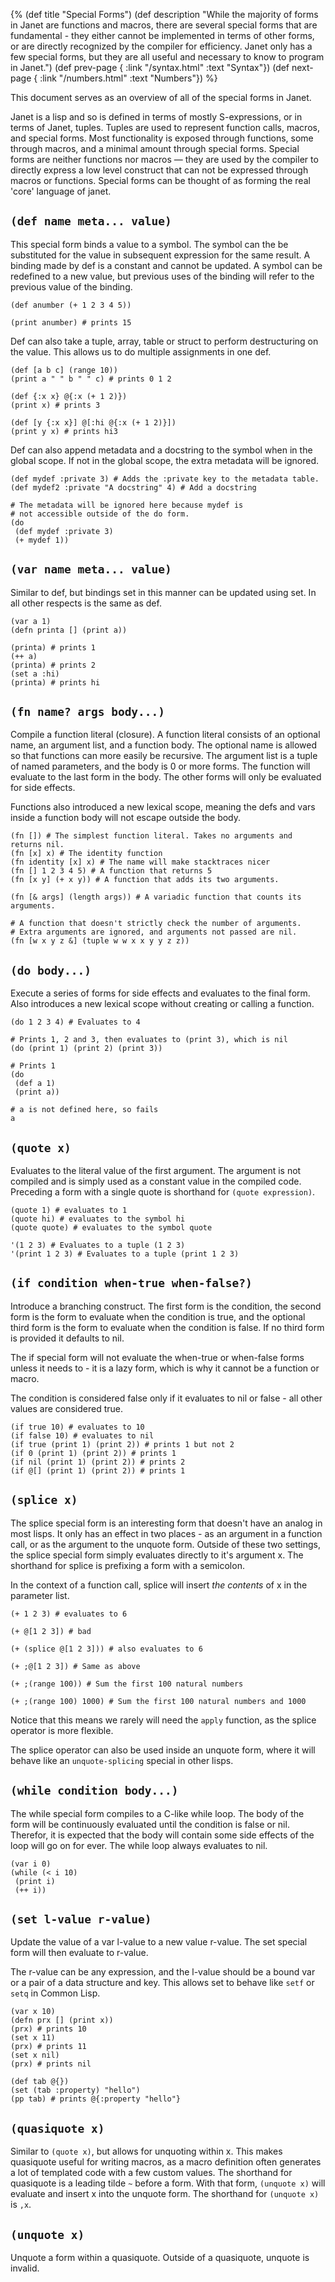 {%
(def title "Special Forms")
(def description "While the majority of forms in Janet
 are functions and macros, there are several special forms
 that are fundamental - they either cannot be implemented in
 terms of other forms, or are directly recognized by the compiler
 for efficiency. Janet only has a few special forms, but they
 are all useful and necessary to know to program in Janet.")
(def prev-page {
 :link "/syntax.html"
 :text "Syntax"})
(def next-page {
 :link "/numbers.html"
 :text "Numbers"})
%}

This document serves as an overview of all of the special forms in Janet.

Janet is a lisp and so is defined in terms of mostly S-expressions, or
in terms of Janet, tuples. Tuples are used to represent function calls, macros,
and special forms. Most functionality is exposed through functions, some
through macros, and a minimal amount through special forms. Special forms
are neither functions nor macros &mdash; they are used by the compiler to directly
express a low level construct that can not be expressed through macros or functions.
Special forms can be thought of as forming the real 'core' language of janet.

## `(def name meta... value)`

This special form binds a value to a symbol. The symbol can the be substituted
for the value in subsequent expression for the same result. A binding made by def
is a constant and cannot be updated. A symbol can be redefined to a new value, but previous
uses of the binding will refer to the previous value of the binding.

```janet
(def anumber (+ 1 2 3 4 5))

(print anumber) # prints 15
```

Def can also take a tuple, array, table or struct to perform destructuring
on the value. This allows us to do multiple assignments in one def.

```janet
(def [a b c] (range 10))
(print a " " b " " c) # prints 0 1 2

(def {:x x} @{:x (+ 1 2)})
(print x) # prints 3

(def [y {:x x}] @[:hi @{:x (+ 1 2)}])
(print y x) # prints hi3
```

Def can also append metadata and a docstring to the symbol when in the global scope.
If not in the global scope, the extra metadata will be ignored.

```janet
(def mydef :private 3) # Adds the :private key to the metadata table.
(def mydef2 :private "A docstring" 4) # Add a docstring

# The metadata will be ignored here because mydef is
# not accessible outside of the do form.
(do
 (def mydef :private 3)
 (+ mydef 1))
```

## `(var name meta... value)`

Similar to def, but bindings set in this manner can be updated using set. In all other respects is the
same as def.

```janet
(var a 1)
(defn printa [] (print a))

(printa) # prints 1
(++ a)
(printa) # prints 2
(set a :hi)
(printa) # prints hi
```

## `(fn name? args body...)`

Compile a function literal (closure). A function literal consists of an optional name, an
argument list, and a function body. The optional name is allowed so that functions can
more easily be recursive. The argument list is a tuple of named parameters, and the body
is 0 or more forms. The function will evaluate to the last form in the body. The other forms
will only be evaluated for side effects.

Functions also introduced a new lexical scope, meaning the defs and vars inside a function
body will not escape outside the body.

```janet
(fn []) # The simplest function literal. Takes no arguments and returns nil.
(fn [x] x) # The identity function
(fn identity [x] x) # The name will make stacktraces nicer
(fn [] 1 2 3 4 5) # A function that returns 5
(fn [x y] (+ x y)) # A function that adds its two arguments.

(fn [& args] (length args)) # A variadic function that counts its arguments.

# A function that doesn't strictly check the number of arguments.
# Extra arguments are ignored, and arguments not passed are nil.
(fn [w x y z &] (tuple w w x x y y z z))
```

## `(do body...)`

Execute a series of forms for side effects and evaluates to the final form. Also
introduces a new lexical scope without creating or calling a function.

```janet
(do 1 2 3 4) # Evaluates to 4

# Prints 1, 2 and 3, then evaluates to (print 3), which is nil
(do (print 1) (print 2) (print 3))

# Prints 1
(do
 (def a 1)
 (print a))

# a is not defined here, so fails
a
```

## `(quote x)`

Evaluates to the literal value of the first argument. The argument is not compiled
and is simply used as a constant value in the compiled code. Preceding a form with a
single quote is shorthand for `(quote expression)`.

```janet
(quote 1) # evaluates to 1
(quote hi) # evaluates to the symbol hi
(quote quote) # evaluates to the symbol quote

'(1 2 3) # Evaluates to a tuple (1 2 3)
'(print 1 2 3) # Evaluates to a tuple (print 1 2 3)
```

## `(if condition when-true when-false?)`

Introduce a branching construct. The first form is the condition, the second
form is the form to evaluate when the condition is true, and the optional
third form is the form to evaluate when the condition is false. If no third
form is provided it defaults to nil.

The if special form will not evaluate the when-true or when-false forms unless
it needs to - it is a lazy form, which is why it cannot be a function or macro.

The condition is considered false only if it evaluates to nil or false - all other values
are considered true.

```janet
(if true 10) # evaluates to 10
(if false 10) # evaluates to nil
(if true (print 1) (print 2)) # prints 1 but not 2
(if 0 (print 1) (print 2)) # prints 1
(if nil (print 1) (print 2)) # prints 2
(if @[] (print 1) (print 2)) # prints 1
```

## `(splice x)`

The splice special form is an interesting form that doesn't have an analog in most lisps.
It only has an effect in two places - as an argument in a function call, or as the argument
to the unquote form. Outside of these two settings, the splice special form simply evaluates
directly to it's argument x. The shorthand for splice is prefixing a form with a semicolon.

In the context of a function call, splice will insert *the contents* of x in the parameter list.

```janet
(+ 1 2 3) # evaluates to 6

(+ @[1 2 3]) # bad

(+ (splice @[1 2 3])) # also evaluates to 6

(+ ;@[1 2 3]) # Same as above

(+ ;(range 100)) # Sum the first 100 natural numbers

(+ ;(range 100) 1000) # Sum the first 100 natural numbers and 1000
```

Notice that this means we rarely will need the `apply` function, as the splice operator is more flexible.

The splice operator can also be used inside an unquote form, where it will behave like
an `unquote-splicing` special in other lisps.

## `(while condition body...)`

The while special form compiles to a C-like while loop. The body of the form will be continuously evaluated
until the condition is false or nil. Therefor, it is expected that the body will contain some side effects
of the loop will go on for ever. The while loop always evaluates to nil.

```janet
(var i 0)
(while (< i 10)
 (print i)
 (++ i))
```

## `(set l-value r-value)`

Update the value of a var l-value to a new value r-value. The set special form will then evaluate to r-value.

The r-value can be any expression, and the l-value should be a bound var or a pair of
a data structure and key. This allows set to behave like `setf` or `setq` in Common Lisp.

```janet
(var x 10)
(defn prx [] (print x))
(prx) # prints 10
(set x 11)
(prx) # prints 11
(set x nil)
(prx) # prints nil

(def tab @{})
(set (tab :property) "hello")
(pp tab) # prints @{:property "hello"}
```

## `(quasiquote x)`

Similar to `(quote x)`, but allows for unquoting within x. This makes quasiquote useful for
writing macros, as a macro definition often generates a lot of templated code with a
few custom values. The shorthand for quasiquote is a leading tilde `~` before a form. With
that form, `(unquote x)` will evaluate and insert x into the unquote form. The shorthand for
`(unquote x)` is `,x`.

## `(unquote x)`

Unquote a form within a quasiquote. Outside of a quasiquote, unquote is invalid.

